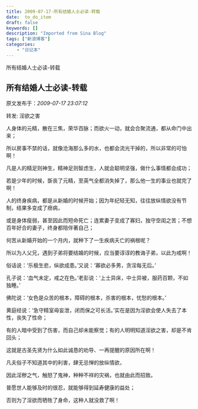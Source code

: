 ```yaml
---
title: 2009-07-17-所有结婚人士必读-转载
date:  to_do_item
draft: false
keywords: []
description: "Imported from Sina Blog"
tags: ["新浪博客"]
categories: 
    - "日记本"
---
```

所有结婚人士必读-转载
## 所有结婚人士必读-转载

 原文发布于：*2009-07-17 23:07:12*

转发&#58; 淫欲之害

人身体的元精，散在三焦，荣华百脉；而欲火一动，就会合聚流通，都从命门中出来；

所以房事不禁的话，就像沧海那么多的水，也都会流光干掉的，所以非常的可怕啊！

凡是人的精足则神生，精神足则智虑生，人就会聪明坚强，做什么事情都会成功；

若是少年的时候，斲丧了元精，至英气全都消失掉了，那么他一生的事业也就完了啊！

人的终身疾病，都是从新婚的时候开始；因为年纪轻无知，往往放纵情欲没有节制，结果多变成了痨病，

或是身体瘦弱，甚至因此而短命死亡；连累妻子变成了寡妇，独守空闺之苦；不想百年好合的妻子，终身都陪伴著自己；

何苦从新婚开始的一个月内，就种下了一生疾病夭亡的祸根呢？

所以为人父兄，遇到子弟将要结婚的时候，应当要谆谆的教诲子弟，以此为戒啊！

俗话说：‘乐极生悲，纵欲成患。’又说：‘寡欲必多男，贪淫每无后。’

孔子说：‘血气未定，戒之在色。’老彭说：‘上士异床，中士异被，服药百颗，不如独睡。’

佛陀说：‘女色是众苦的根本，障碍的根本，杀害的根本，忧愁的根本。’

黄庭经说：‘急守精室毋妄泄，闭而保之可长活。’实在是因为淫欲会使人失去了本性，丧失了性命；

有的人暗中受到了伤害，而自己却未能察觉；有的人明明知道淫欲之害，却是不肯回头；

这就是古圣先贤为什么如此诚恳的劝导、一再提醒的原因所在啊！

凡夫俗子不知道其中的利害，肆无忌惮的放纵情欲，

因此淫秽之气，触怒了鬼神，种种不祥的灾祸，也就由此而招致。

普愿世人能够及时的很忍，就能够得到延寿健康的益处；

否则为了淫欲而牺牲了身命，这种人就没救了啊！


